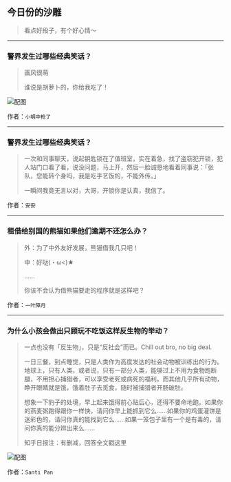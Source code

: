 ## 今日份的沙雕

> 看点好段子，有个好心情～


 
---

### 警界发生过哪些经典笑话？

> 画风很萌
> 
> 谁说是胡萝卜的，你给我吃了！



![配图](http://pic2.zhimg.com/70/de222d31392dc67bc47a2602be87f3a5_b.jpg)


作者：`小明中枪了`

---

### 警界发生过哪些经典笑话？

> 一次和同事聊天，说起钥匙锁在了值班室，实在着急，找了盗窃犯开锁，犯人站门口看了看，说没问题，马上开，然后一脸诚恳地看着同事说：「张队，您能转个身吗，我是吃手艺饭的，不能外传。」
> 
> 一瞬间我竟无言以对，大哥，开锁你是认真，我信了。


作者：`安安`

---

### 租借给别国的熊猫如果他们逾期不还怎么办？

> 外：为了中外友好发展，熊猫借我几只吧！
> 
> 中：好哒(・ω<)★
> 
> ……
> 
> 你该不会认为借熊猫要走的程序就是这样吧？


作者：`一叶障月`

---

### 为什么小孩会做出只顾玩不吃饭这样反生物的举动？

> 一点也没有「反生物」，只是“反社会”而已。Chill out bro, no big deal.
> 
> 一日三餐，到点睡觉，只是人类作为高度发达的社会动物被训练出的行为。地球上，只有人类，或者说，只有一部分人类，能够过上不用为食物跑断腿，不用担心捕猎者，可以享受老死或病死的福利。而其他几乎所有动物，睁开眼睛就是饿，饿着肚子去觅食，随时被捕猎者开肠破肚。
> 
> 想象一下豹子的处境，早上起来饿得前心贴后心，还得不要命地跑。如果你的燕麦粥跑得跟你一样快，请问你早上能抓到它么……如果你的鸡蛋灌饼是迷彩色的，请问你真的能找到它么……如果一笼包子里有一个是有毒的，请问你真的能分辨出来么……
> 
> 知乎日报注：有删减，回答全文戳这里



![配图](http://pic3.zhimg.com/70/227e759138f9d58c8f7e6416326d8162_b.jpg)


作者：`Santi Pan`